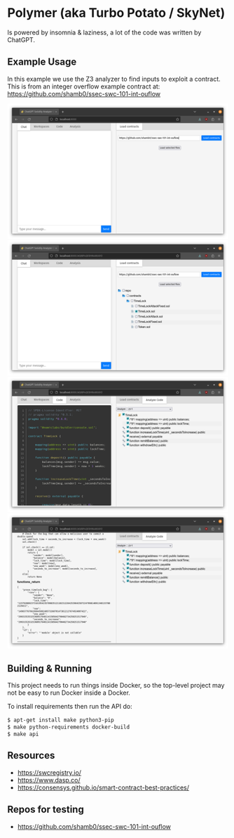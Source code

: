 # Polymer (aka Turbo Potato / SkyNet)

Is powered by insomnia & laziness, a lot of the code was written by ChatGPT.

## Example Usage

In this example we use the Z3 analyzer to find inputs to exploit a contract. This is from an integer overflow example contract at: https://github.com/shamb0/ssec-swc-101-int-ouflow

![1](screenshots/1.png "Screenshot 1")
![2](screenshots/2.png "Screenshot 2")
![3](screenshots/3.png "Screenshot 3")
![4](screenshots/4.png "Screenshot 4")

## Building & Running

This project needs to run things inside Docker, so the top-level project may not be easy to run Docker inside a Docker.

To install requirements then run the API do:

```shell
$ apt-get install make python3-pip
$ make python-requirements docker-build
$ make api
```

## Resources

 * https://swcregistry.io/
 * https://www.dasp.co/
 * https://consensys.github.io/smart-contract-best-practices/

## Repos for testing

 * https://github.com/shamb0/ssec-swc-101-int-ouflow
